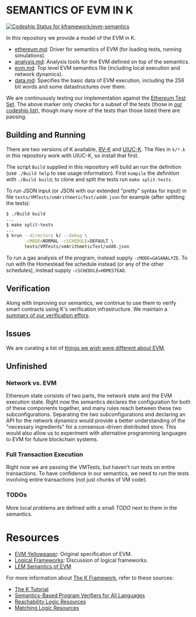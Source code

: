 SEMANTICS OF EVM IN K
=====================

[ ![Codeship Status for kframework/evm-semantics](https://app.codeship.com/projects/d3ce9a40-343d-0135-d1d4-02553a1f9242/status?branch=master)](https://app.codeship.com/projects/226792)

In this repository we provide a model of the EVM in K.

-   [ethereum.md](ethereum.md): Driver for semantics of EVM (for loading tests, running simulations).
-   [analysis.md](analysis.md): Analysis tools for the EVM defined on top of the semantics.
-   [evm.md](evm.md): Top level EVM semantics file (including local execution and network dynamics).
-   [data.md](data.md): Specifies the basic data of EVM execution, including the 256 bit words and some datastructures over them.

We are continuously testing our implementation against the [Ethereum Test Set](https://github.com/ethereum/tests).
The above marker only checks for a subset of the tests (those in [our codeship list](tests/passing.expected)), though many more of the tests than those listed there are passing.

Building and Running
--------------------

There are two versions of K available, [RV-K](https://github.com/runtimeverification/k) and [UIUC-K](https://github.com/kframework/k).
The files in `k/*.k` in this repository work with UIUC-K, so install that first.

The script `Build` supplied in this repository will build an run the definition (use `./Build help` to see usage information).
First `kompile` the definition with `./Build build`; to clone and split the tests run `make split-tests`.

To run JSON input (or JSON with our extended "pretty" syntax for input) in file `tests/VMTests/vmArithmeticTest/add0.json` for example (after splitting the tests):

```sh
$ ./Build build
...
$ make split-tests
...
$ krun --directory k/ --debug \
       -cMODE=NORMAL -cSCHEDULE=DEFAULT \
       tests/VMTests/vmArithmeticTest/add0.json
```

To run a gas analysis of the program, instead supply `-cMODE=GASANALYZE`.
To run with the Homestead fee schedule instead (or any of the other schedules), instead supply `-cSCHEDULE=HOMESTEAD`.


Verification
------------

Along with improving our semantics, we continue to use them to verify
smart contracts using K's verification infrastructure. We maintain a
[summary of our verification effors](proofs/README.md).

Issues
------

We are curating a list of [things we wish were different about EVM](issues.md).

Unfinished
----------

### Network vs. EVM

Ethereum state consists of two parts, the network state and the EVM execution state.
Right now the semantics declares the configuration for both of these components together, and many rules reach between these two subconfigurations.
Separating the two subconfigurations and declaring an API for the network dynamics would provide a better understanding of the "necessary ingredients" for a consensus-driven distributed store.
This would also allow us to experiment with alternative programming languages to EVM for future blockchain systems.

### Full Transaction Execution

Right now we are passing the VMTests, but haven't run tests on entire transactions.
To have confidence in our semantics, we need to run the tests involving entire transactions (not just chunks of VM code).

### TODOs

More local problems are defined with a small *TODO* next to them in the semantics.

Resources
=========

-   [EVM Yellowpaper](https://github.com/ethereum/yellowpaper): Original specification of EVM.
-   [Logical Frameworks](http://dl.acm.org/citation.cfm?id=208700): Discussion of logical frameworks.
-   [LEM Semantics of EVM](https://github.com/pirapira/eth-isabelle)

For more information about [The K Framework](http://kframework.org), refer to these sources:

-   [The K Tutorial](https://github.com/kframework/k/tree/master/k-distribution/tutorial)
-   [Semantics-Based Program Verifiers for All Languages](http://fsl.cs.illinois.edu/index.php/Semantics-Based_Program_Verifiers_for_All_Languages)
-   [Reachability Logic Resources](http://fsl.cs.illinois.edu/index.php/Reachability_Logic_in_K)
-   [Matching Logic Resources](http://fsl.cs.illinois.edu/index.php/Matching_Logic)
